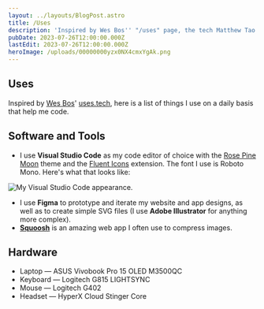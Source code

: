 ```yaml
---
layout: ../layouts/BlogPost.astro
title: /Uses
description: 'Inspired by Wes Bos'' "/uses" page, the tech Matthew Tao uses on a daily basis.'
pubDate: 2023-07-26T12:00:00.000Z
lastEdit: 2023-07-26T12:00:00.000Z
heroImage: /uploads/00000000yzx0NX4cmxYgAk.png
---
```


## Uses

Inspired by [Wes Bos](https://wesbos.com/)' [uses.tech](https://uses.tech/), here is a list of things I use on a daily basis that help me code.

## Software and Tools

* I use **Visual Studio Code** as my code editor of choice with the [Rose Pine Moon](https://marketplace.visualstudio.com/items?itemName=mvllow.rose-pine "rose pine moon for vscode (external link)") theme and the [Fluent Icons](https://marketplace.visualstudio.com/items?itemName=miguelsolorio.fluent-icons) extension. The font I use is Roboto Mono. Here's what that looks like:

![My Visual Studio Code appearance.](/uploads/00000000yzx0NX4cmxYgAk.png)

* I use **Figma** to prototype and iterate my website and app designs, as well as to create simple SVG files (I use **Adobe Illustrator** for anything more complex).
* **[Squoosh](https://squoosh.app/)** is an amazing web app I often use to compress images.

## Hardware

* Laptop — ASUS Vivobook Pro 15 OLED M3500QC
* Keyboard — Logitech G815 LIGHTSYNC
* Mouse — Logitech G402
* Headset — HyperX Cloud Stinger Core
